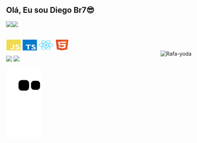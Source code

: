 ## Olá, Eu sou Diego Br7😎
<img height="180em" src="https://github-readme-stats.vercel.app/api?username=DiegoBr7&show_icons=true&theme=blue-green&include_all_commits=true&count_private=true"/><img height="180em" src="https://github-readme-stats.vercel.app/api/top-langs/?username=DiegoBr7&layout=compact&langs_count=7&theme=blue-green"/>

  <div style="display: inline_block"><br>
  <img align="center" alt="Rafa-Js" height="30" width="40" src="https://raw.githubusercontent.com/devicons/devicon/master/icons/javascript/javascript-plain.svg">
  <img align="center" alt="Rafa-Ts" height="30" width="40" src="https://raw.githubusercontent.com/devicons/devicon/master/icons/typescript/typescript-plain.svg">
  <img align="center" alt="Rafa-React" height="30" width="40" src="https://raw.githubusercontent.com/devicons/devicon/master/icons/react/react-original.svg">
  <img align="center" alt="Rafa-HTML" height="30" width="40" src="https://raw.githubusercontent.com/devicons/devicon/master/icons/html5/html5-original.svg">
  </div>
  <div>
  <img align="right" alt="Rafa-yoda" src="https://media.giphy.com/media/26iM9qklSoVH5TzurZ/giphy.gif">
</div>

<div> 

  <a href = "mailto:diegobrasileiro8@gmail.com"><img src="https://img.shields.io/badge/-Gmail-%23333?style=for-the-badge&logo=gmail&logoColor=white" target="_blank"></a>
  <a href="https://www.linkedin.com/in/Diego-Brasileiro-45875016a" target="_blank"><img src="https://img.shields.io/badge/-LinkedIn-%230077B5?style=for-the-badge&logo=linkedin&logoColor=white" target="_blank"></a> 
 
  ![Snake animation](https://github.com/rafaballerini/rafaballerini/blob/output/github-contribution-grid-snake.svg)
 
